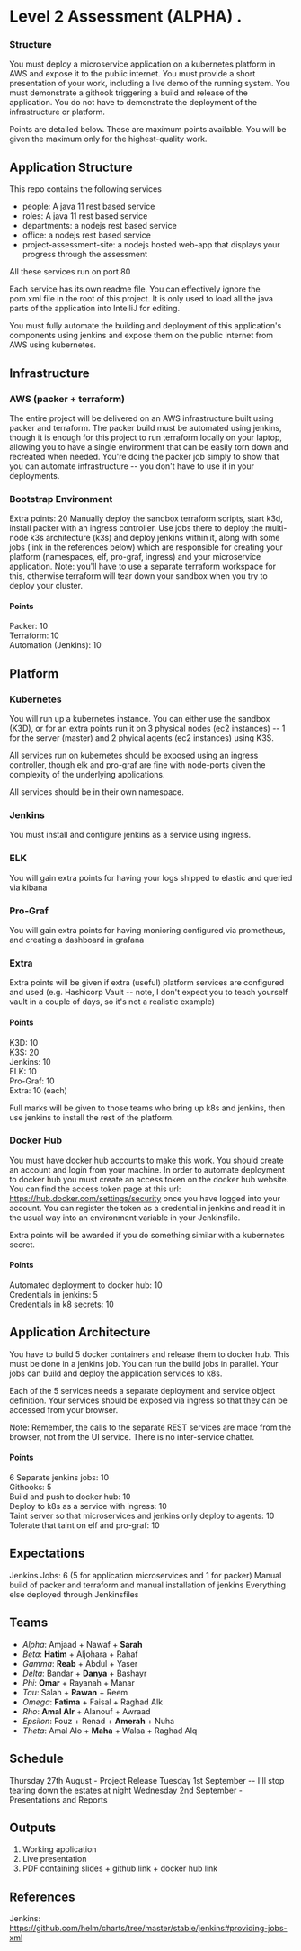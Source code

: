 # Level 2 Assessment (ALPHA) .

### Structure
You must deploy a microservice application on a kubernetes platform in AWS and expose it to the public internet. You must provide a short presentation of your work, including a live demo of the running system. You must demonstrate a githook triggering a build and release of the application. You do not have to demonstrate the deployment of the infrastructure or platform.

Points are detailed below. 
These are maximum points available. 
You will be given the maximum only for the highest-quality work.

## Application Structure

This repo contains the following services
- people: A java 11 rest based service
- roles: A java 11 rest based service
- departments: a nodejs rest based service
- office: a nodejs rest based service
- project-assessment-site: a nodejs hosted web-app that displays your progress through the assessment

All these services run on port 80

Each service has its own readme file. 
You can effectively ignore the pom.xml file in the root of this project. 
It is only used to load all the java parts of the application into IntelliJ for editing. 

You must fully automate the building and deployment of this application's components using jenkins and expose them on the public internet from AWS using kubernetes.


## Infrastructure
### AWS (packer + terraform)
The entire project will be delivered on an AWS infrastructure built using packer and terraform. 
The packer build must be automated using jenkins, though it is enough for this project to run terraform locally on your laptop, allowing you to have a single environment that can be easily torn down and recreated when needed.
You're doing the packer job simply to show that you can automate infrastructure -- you don't have to use it in your deployments.

### Bootstrap Environment
Extra points: 20
Manually deploy the sandbox terraform scripts, start k3d, install packer with an ingress controller.
Use jobs there to deploy the multi-node k3s architecture (k3s) and deploy jenkins within it, along with some jobs (link in the references below) which are responsible for creating your platform (namespaces, elf, pro-graf, ingress) and your microservice application.
Note: you'll have to use a separate terraform workspace for this, otherwise terraform will tear down your sandbox when you try to deploy your cluster.


#### Points
Packer: 10  
Terraform: 10  
Automation (Jenkins): 10  

## Platform

### Kubernetes
You will run up a kubernetes instance. 
You can either use the sandbox (K3D), or for an extra points run it on 3 physical nodes (ec2 instances) -- 1 for the server (master) and 2 phyical agents (ec2 instances) using K3S.

All services run on kubernetes should be exposed using an ingress controller, though elk and pro-graf are fine with node-ports given the complexity of the underlying applications.

All services should be in their own namespace.

### Jenkins 
You must install and configure jenkins as a service using ingress.

### ELK
You will gain extra points for having your logs shipped to elastic and queried via kibana

### Pro-Graf
You will gain extra points for having monioring configured via prometheus, and creating a dashboard in grafana

### Extra
Extra points will be given if extra (useful) platform services are configured and used (e.g. Hashicorp Vault -- note, I don't expect you to teach yourself vault in a couple of days, so it's not a realistic example)

#### Points
K3D: 10  
K3S: 20  
Jenkins: 10  
ELK: 10  
Pro-Graf: 10  
Extra: 10 (each)

Full marks will be given to those teams who bring up k8s and jenkins, then use jenkins to install the rest of the platform.

### Docker Hub
You must have docker hub accounts to make this work. 
You should create an account and login from your machine. 
In order to automate deployment to docker hub you must create an access token on the docker hub website. 
You can find the access token page at this url: https://hub.docker.com/settings/security once you have logged into your account.
You can register the token as a credential in jenkins and read it in the usual way into an environment variable in your Jenkinsfile.

Extra points will be awarded if you do something similar with a kubernetes secret.

#### Points
Automated deployment to docker hub: 10  
Credentials in jenkins: 5  
Credentials in k8 secrets: 10  

## Application Architecture
You have to build 5 docker containers and release them to docker hub. 
This must be done in a jenkins job. 
You can run the build jobs in parallel. 
Your jobs can build and deploy the application services to k8s.

Each of the 5 services needs a separate deployment and service object definition. 
Your services should be exposed via ingress so that they can be accessed from your browser.

Note: Remember, the calls to the separate REST services are made from the browser, not from the UI service. 
There is no inter-service chatter.

#### Points
6 Separate jenkins jobs: 10  
Githooks: 5  
Build and push to docker hub: 10  
Deploy to k8s as a service with ingress: 10  
Taint server so that microservices and jenkins only deploy to agents: 10  
Tolerate that taint on elf and pro-graf: 10   


## Expectations
Jenkins Jobs: 6 (5 for application microservices and 1 for packer)
Manual build of packer and terraform and manual installation of jenkins
Everything else deployed through Jenkinsfiles

## Teams
* *Alpha*: Amjaad + Nawaf + **Sarah**
* *Beta*: **Hatim** + Aljohara + Rahaf
* *Gamma*: **Reab** + Abdul + Yaser
* *Delta*: Bandar + **Danya** + Bashayr
* *Phi*: **Omar** + Rayanah + Manar
* *Tau*: Salah + **Rawan** + Reem
* *Omega*: **Fatima** + Faisal + Raghad Alk
* *Rho*: **Amal Alr** + Alanouf + Awraad
* *Epsilon*: Fouz + Renad + **Amerah** + Nuha
* *Theta*: Amal Alo + **Maha** + Walaa + Raghad Alq


## Schedule
Thursday 27th August - Project Release
Tuesday 1st September -- I'll stop tearing down the estates at night
Wednesday 2nd September - Presentations and Reports

## Outputs
1. Working application
2. Live presentation
3. PDF containing slides + github link + docker hub link


## References
Jenkins: https://github.com/helm/charts/tree/master/stable/jenkins#providing-jobs-xml

